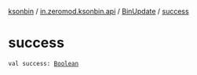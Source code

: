 [ksonbin](../../index.md) / [in.zeromod.ksonbin.api](../index.md) / [BinUpdate](index.md) / [success](./success.md)

# success

`val success: `[`Boolean`](https://kotlinlang.org/api/latest/jvm/stdlib/kotlin/-boolean/index.html)